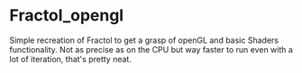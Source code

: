 # Fractol_opengl
Simple recreation of Fractol to get a grasp of openGL and basic Shaders functionality. 
Not as precise as on the CPU but way faster to run even with a lot of iteration, that's pretty neat.
